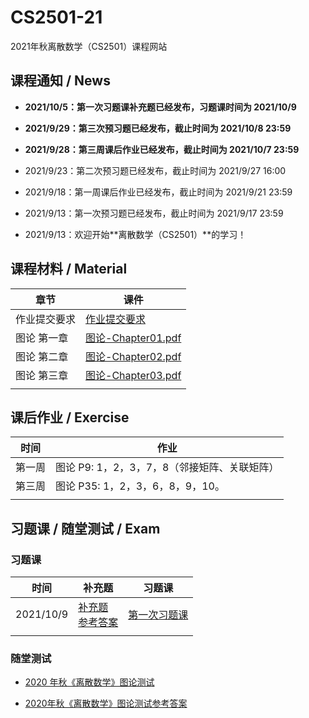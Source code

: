 # CS2501-21
2021年秋离散数学（CS2501）课程网站

## 课程通知 / News

- **2021/10/5：第一次习题课补充题已经发布，习题课时间为 2021/10/9**

- **2021/9/29：第三次预习题已经发布，截止时间为 2021/10/8 23:59**

- **2021/9/28：第三周课后作业已经发布，截止时间为 2021/10/7 23:59**

- 2021/9/23：第二次预习题已经发布，截止时间为 2021/9/27 16:00

- 2021/9/18：第一周课后作业已经发布，截止时间为 2021/9/21 23:59

- 2021/9/13：第一次预习题已经发布，截止时间为 2021/9/17 23:59

- 2021/9/13：欢迎开始**离散数学（CS2501）**的学习！

## 课程材料 / Material

| 章节         | 课件                                              |
| ------------ | ------------------------------------------------- |
| 作业提交要求 | [作业提交要求](others/作业提交要求.pdf)           |
| 图论 第一章  | [图论-Chapter01.pdf](./slides/图论-Chapter01.pdf)   |
| 图论 第二章  | [图论-Chapter02.pdf](./slides/图论-Chapter02.pdf) |
| 图论 第三章  | [图论-Chapter03.pdf](./slides/图论-Chapter03.pdf) |
|              |                                                   |

## 课后作业 / Exercise

| 时间   | 作业 |
| ------ | ---- |
| 第一周 | 图论 P9: 1，2，3，7，8（邻接矩阵、关联矩阵）     |
| 第三周 | 图论 P35: 1，2，3，6，8，9，10。              |
|  |  |

## 习题课 / 随堂测试 / Exam

### 习题课

| 时间      | 补充题                                                    | 习题课 |
| --------- | --------------------------------------------------------- | ------ |
| 2021/10/9 | [补充题](./exercises/习题课01-补充题.pdf)<br>[参考答案]() |[第一次习题课](./exercises/第一次习题课.pdf)|
|           |                                                           |        |

### 随堂测试

- [2020 年秋《离散数学》图论测试](exams/2020年秋《离散数学》图论测试.pdf)

- [2020年秋《离散数学》图论测试参考答案](exams/2020年秋《离散数学》图论测试参考答案.pdf)

